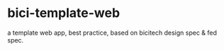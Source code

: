 # bici-template-web
a template web app, best practice, based on bicitech design spec &amp; fed spec.
